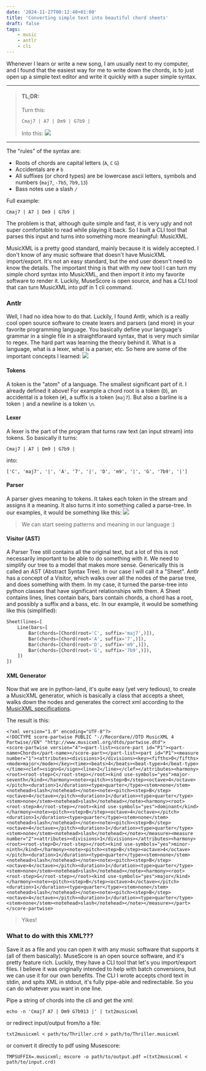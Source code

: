 ```yaml
---
date: '2024-11-27T00:12:40+01:00'
title: 'Converting simple text into beautiful chord sheets'
draft: false
tags:
    - music
    - antlr
    - cli
---
```

Whenever I learn or write a new song, I am usually next to my computer, and I found that the easiest way for me to write down the chords, is to just open up a simple text editor and write it quickly with a super simple syntax.

<!--more-->
---
> #### TL;DR:
> Turn this:
> ```
> Cmaj7 | A7 | Dm9 | G7b9 |
> ```
> Into this:
> ![](/txt2musicxml/chords.png)

---

The "rules" of the syntax are:
- Roots of chords are capital letters (`A`, `C` `G`)
- Accidentals are `#` `b`
- All suffixes (or chord types) are be lowercase ascii letters, symbols and numbers (`maj7`, `-7b5`, `7b9,13`)
- Bass notes use a slash `/`

Full example:
```
Cmaj7 | A7 | Dm9 | G7b9 |
```

The problem is that, although quite simple and fast, it is very ugly and not super comfortable to read while playing it back. So I built a CLI tool that parses this input and turns into something more meaningful: MusicXML.

MusicXML is a pretty good standard, mainly because it is widely accepted. I don't know of any music software that doesn't have MusicXML import/export. It's not an easy standard, but the end user doesn't need to know the details. The important thing is that with my new tool I can turn my simple chord syntax into MusicXML, and then import it into my favorite software to render it. Luckily, MuseScore is open source, and has a CLI tool that can turn MusicXML into pdf in 1 cli command.

### Antlr
Well, I had no idea how to do that. Luckily, I found Antlr, which is a really cool open source software to create lexers and parsers (and more) in your favorite programming language. You basically define your language's grammar in a single file in a straightforward syntax, that is very much similar to regex. The hard part was learning the theory behind it. What is a language, what is a lexer, what is a parser, etc. So here are some of the important concepts I learned:
![](/txt2musicxml/antlr_process.png)

#### Tokens
A token is the "atom" of a language. The smallest significant part of it. I already defined it above! For example a chord root is a token (`D`), an accidental is a token (`#`), a suffix is a token (`maj7`). But also a barline is a token `|` and a newline is a token `\n`.

#### Lexer
A lexer is the part of the program that turns raw text (an input stream) into tokens. So basically it turns:
```
Cmaj7 | A7 | Dm9 | G7b9 |
```
into:
```
['C', 'maj7', '|', 'A', '7', '|', 'D', 'm9', '|', 'G', '7b9', '|']
```

#### Parser
A parser gives meaning to tokens. It takes each token in the stream and assigns it a meaning. It also turns it into something called a parse-tree.
In our examples, it would be something like this:
![](/txt2musicxml/parsetree.png)

> We can start seeing patterns and meaning in our language :)

#### Visitor (AST)
A Parser Tree still contains all the original text, but a lot of this is not necessarily important to be able to do something with it. We need to simplify our tree to a model that makes more sense. Generically this is called an AST (Abstract Syntax Tree). In our case I will call it a "Sheet". Antlr has a concept of a Visitor, which walks over all the nodes of the parse tree, and does something with them. In my case, it turned the parse-tree into python classes that have significant relationships with them. A Sheet contains lines, lines contain bars, bars contain chords, a chord has a root, and possibly a suffix and a bass, etc. In our example, it would be something like this (simplified):
```python
Sheet(lines=[
    Line(bars=[
        Bar(chords=[Chord(root='C', suffix='maj7',)]),
        Bar(chords=[Chord(root='A', suffix='7',)]),
        Bar(chords=[Chord(root='D', suffix='m9',)]),
        Bar(chords=[Chord(root='G', suffix='7b9',)]),
    ])
])
```

#### XML Generator
Now that we are in python-land, it's quite easy (yet very tedious), to create a MusicXML generator, which is basically a class that accepts a sheet, walks down the nodes and generates the correct xml according to the [MusicXML specifications](https://www.w3.org/2021/06/musicxml40/).


The result is this:
```
<?xml version="1.0" encoding="UTF-8"?>
<!DOCTYPE score-partwise PUBLIC "-//Recordare//DTD MusicXML 4 Partwise//EN" "http://www.musicxml.org/dtds/partwise.dtd">
<score-partwise version="4"><part-list><score-part id="P1"><part-name>Chords</part-name></score-part></part-list><part id="P1"><measure number="1"><attributes><divisions>1</divisions><key><fifths>0</fifths><mode>major</mode></key><time><beats>4</beats><beat-type>4</beat-type></time><clef><sign>G</sign><line>2</line></clef></attributes><harmony><root><root-step>C</root-step></root><kind use-symbols="yes">major-seventh</kind></harmony><note><pitch><step>B</step><octave>4</octave></pitch><duration>1</duration><type>quarter</type><stem>none</stem><notehead>slash</notehead></note><note><pitch><step>B</step><octave>4</octave></pitch><duration>1</duration><type>quarter</type><stem>none</stem><notehead>slash</notehead></note><harmony><root><root-step>A</root-step></root><kind use-symbols="yes">dominant</kind></harmony><note><pitch><step>B</step><octave>4</octave></pitch><duration>1</duration><type>quarter</type><stem>none</stem><notehead>slash</notehead></note><note><pitch><step>B</step><octave>4</octave></pitch><duration>1</duration><type>quarter</type><stem>none</stem><notehead>slash</notehead></note></measure><measure number="2"><attributes><divisions>1</divisions></attributes><harmony><root><root-step>D</root-step></root><kind use-symbols="yes">minor-ninth</kind></harmony><note><pitch><step>B</step><octave>4</octave></pitch><duration>1</duration><type>quarter</type><stem>none</stem><notehead>slash</notehead></note><note><pitch><step>B</step><octave>4</octave></pitch><duration>1</duration><type>quarter</type><stem>none</stem><notehead>slash</notehead></note><harmony><root><root-step>G</root-step></root><kind use-symbols="yes">major</kind></harmony><note><pitch><step>B</step><octave>4</octave></pitch><duration>1</duration><type>quarter</type><stem>none</stem><notehead>slash</notehead></note><note><pitch><step>B</step><octave>4</octave></pitch><duration>1</duration><type>quarter</type><stem>none</stem><notehead>slash</notehead></note></measure></part></score-partwise>
```
> Yikes!

### What to do with this XML???
Save it as a file and you can open it with any music software that supports it (all of them basically).
MuseScore is an open source software, and it's pretty feature rich. Luckily, they have a CLI tool that let's you import/export files. I believe it was originally intended to help with batch conversions, but we can use it for our own benefits. The CLI I wrote accepts chord text in stdin, and spits XML in stdout, it's fully pipe-able and redirectable. So you can do whatever you want in one line.

Pipe a string of chords into the cli and get the xml:
```shell
echo -n 'Cmaj7 A7 | Dm9 G7b913 |' | txt2musicxml
```

or redirect input/output from/to a file:
```shell
txt2musicxml < path/to/Thriller.crd > path/to/Thriller.musicxml
```

or convert it directly to pdf using Musescore:
```shell
TMPSUFFIX=.musicxml; mscore -o path/to/output.pdf =(txt2musicxml < path/to/input.crd)
```